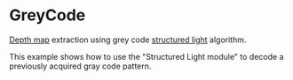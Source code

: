 # GreyCode
[Depth map](https://en.wikipedia.org/wiki/Depth_map) extraction using grey code [structured light](https://en.wikipedia.org/wiki/Structured_light) algorithm.

This example shows how to use the \"Structured Light module\" to decode a previously acquired gray code pattern.

